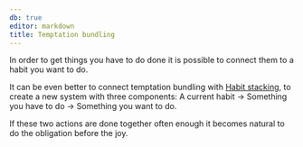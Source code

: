 ```yaml
---
db: true
editor: markdown
title: Temptation bundling
---
```


In order to get things you have to do done it is possible to connect
them to a habit you want to do.

It can be even better to connect temptation bundling with [Habit
stacking](/database/habit_stacking), to create a new
system with three components: A current habit -\> Something you have to
do -\> Something you want to do.

If these two actions are done together often enough it becomes natural
to do the obligation before the joy.
